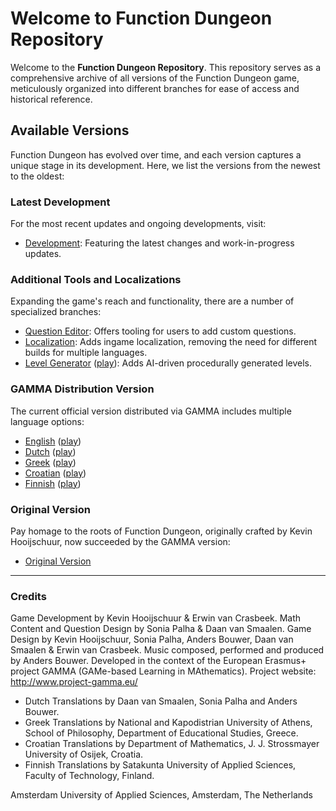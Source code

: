 # Welcome to Function Dungeon Repository

Welcome to the **Function Dungeon Repository**. This repository serves as a comprehensive archive of all versions of the Function Dungeon game, meticulously organized into different branches for ease of access and historical reference.

## Available Versions

Function Dungeon has evolved over time, and each version captures a unique stage in its development. Here, we list the versions from the newest to the oldest:

### Latest Development

For the most recent updates and ongoing developments, visit:

- [Development](https://github.com/smart-education-gamelab/function-dungeon/tree/development): Featuring the latest changes and work-in-progress updates.

### Additional Tools and Localizations

Expanding the game's reach and functionality, there are a number of specialized branches:

- [Question Editor](https://github.com/smart-education-gamelab/function-dungeon/tree/question-editor): Offers tooling for users to add custom questions.
- [Localization](https://github.com/smart-education-gamelab/function-dungeon/tree/localization): Adds ingame localization, removing the need for different builds for multiple languages.
- [Level Generator](https://github.com/smart-education-gamelab/function-dungeon/tree/level-generator) ([play](https://play.unity.com/en/games/2b76aaf8-5467-442e-82ad-f955dbaa8f6f/function-dungeon-ingame-level-generator)): Adds AI-driven procedurally generated levels.

### GAMMA Distribution Version

The current official version distributed via GAMMA includes multiple language options:

- [English](https://github.com/smart-education-gamelab/function-dungeon/tree/gamma-distributed-english) ([play](https://play.unity.com/en/games/719b59d2-c683-4560-8f27-92977634a7a9/function-dungeon-english))
- [Dutch](https://github.com/smart-education-gamelab/function-dungeon/tree/gamma-distributed-dutch) ([play](https://play.unity.com/en/games/98f5801e-8933-4351-a46b-1ac7e12e1986/function-dungeon-nl))
- [Greek](https://github.com/smart-education-gamelab/function-dungeon/tree/gamma-distributed-greek) ([play](https://play.unity.com/en/games/3c7eddc5-9855-4aec-88fd-91f40d487ea6/function-dungeon-greek))
- [Croatian](https://github.com/smart-education-gamelab/function-dungeon/tree/gamma-distributed-croatian) ([play](https://play.unity.com/en/games/d4e649aa-033d-48b9-9016-2a8147820a77/function-dungeon-cr))
- [Finnish](https://github.com/smart-education-gamelab/function-dungeon/tree/gamma-distributed-finnish) ([play](https://play.unity.com/en/games/c9d32c74-0929-4752-8eda-713366384713/function-dungeon-finnish))

### Original Version

Pay homage to the roots of Function Dungeon, originally crafted by Kevin Hooijschuur, now succeeded by the GAMMA version:

- [Original Version](https://github.com/smart-education-gamelab/function-dungeon/tree/original)

---
### Credits

Game Development by Kevin Hooijschuur & Erwin van Crasbeek.
Math Content and Question Design by Sonia Palha & Daan van Smaalen.
Game Design by Kevin Hooijschuur, Sonia Palha, Anders Bouwer, Daan van Smaalen & Erwin van Crasbeek.
Music composed, performed and produced by Anders Bouwer.
Developed in the context of the European Erasmus+ project GAMMA (GAMe-based Learning in MAthematics). Project website: http://www.project-gamma.eu/

* Dutch Translations by Daan van Smaalen, Sonia Palha and Anders Bouwer.
* Greek Translations by National and Kapodistrian University of Athens, School of Philosophy, Department of Educational Studies, Greece.
* Croatian Translations by Department of Mathematics, J. J. Strossmayer University of Osijek, Croatia.
* Finnish Translations by Satakunta University of Applied Sciences, Faculty of Technology, Finland.

Amsterdam University of Applied Sciences, Amsterdam, The Netherlands
